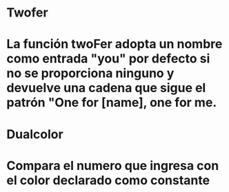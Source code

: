  
# Twofer

# La función twoFer adopta un nombre como entrada  "you" por defecto si no se proporciona ninguno y devuelve una cadena que sigue el patrón "One for [name], one for me.


# Dualcolor 
# Compara el numero que ingresa con el color declarado como constante 

